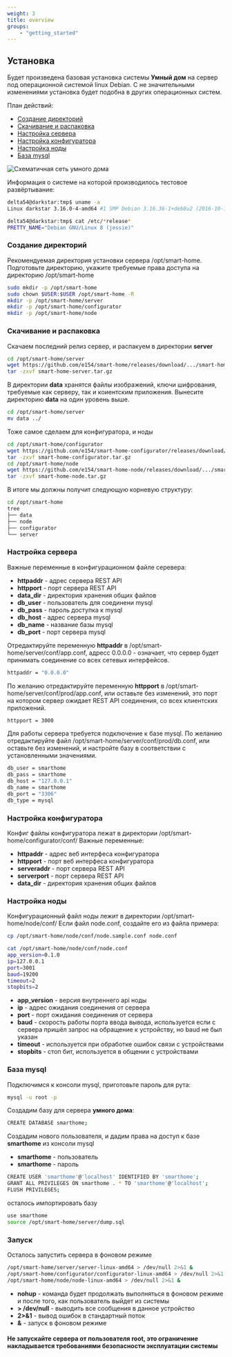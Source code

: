 ```yaml
---
weight: 3
title: overview
groups:
    - "getting_started"
---
```


<h2 id="install">Установка</h2>

Будет произведена базовая установка системы **Умный дом** на сервер под операционной системой linux Debian.
С не значительными изменениями установка будет подобна в других операционных систем.

План действий:

    
*   <a href="#install-mkdir">Создание директорий</a>
*   <a href="#install-download-and-unpack">Скачивание и распаковка</a>
*   <a href="#install-server-conf">Настройка сервера</a>
*   <a href="#install-configuration-conf">Настройка конфигуратора</a>
*   <a href="#install-node-conf">Настройка ноды</a>
*   <a href="#install-mysql">База mysql</a>
    

<div class="row">
    <div class="col-md-6">
        <img src="/smart-home/img/default_network2.png" alt="Схематичная сеть умного дома" title="Схематичная сеть умного дома">
    </div>
</div>


Информация о системе на которой производилось тестовое развёртывание:

```bash
delta54@darkstar:tmp$ uname -a
Linux darkstar 3.16.0-4-amd64 #1 SMP Debian 3.16.36-1+deb8u2 (2016-10-19) x86_64 GNU/Linux
```

```bash
delta54@darkstar:tmp$ cat /etc/*release*
PRETTY_NAME="Debian GNU/Linux 8 (jessie)"
```

<h3 id="install-mkdir">Создание директорий</h3>

Рекомендуемая директория установки сервера /opt/smart-home. Подготовьте директорию, укажите требуемые права доступа на директорию
/opt/smart-home
    

```bash
sudo mkdir -p /opt/smart-home
sudo chown $USER:$USER /opt/smart-home -R
mkdir -p /opt/smart-home/server
mkdir -p /opt/smart-home/configurator
mkdir -p /opt/smart-home/node
```

<h3 id="install-download-and-unpack">Скачивание и распаковка</h3>

Скачаем последний релиз сервер, и распакуем в директории **server**

```bash
cd /opt/smart-home/server
wget https://github.com/e154/smart-home/releases/download/.../smart-home-server.tar.gz
tar -zxvf smart-home-server.tar.gz
```

В директории **data** хранятся файлы изображений, ключи шифрования, требуемые как серверу, так и коиентским приложения.
Вынесите директорию **data** на один уровень выше.

```bash
cd /opt/smart-home/server
mv data ../
```

Тоже самое сделаем для конфигуратора, и ноды

```bash
cd /opt/smart-home/configurator
wget https://github.com/e154/smart-home-configurator/releases/download/.../smart-home-configurator.tar.gz
tar -zxvf smart-home-configurator.tar.gz
cd /opt/smart-home/node
wget https://github.com/e154/smart-home-node/releases/download/.../smart-home-node.tar.gz
tar -zxvf smart-home-node.tar.gz
```

В итоге мы должны получит следующую корневую структуру:

```bash
cd /opt/smart-home
tree
├── data
├── node
├── configurator
└── server
```

<h3 id="install-server-conf">Настройка сервера</h3>

Важные переменные в конфигурационном файле серевера:
    
*   **httpaddr** - адрес сервера REST API
*   **httpport** - порт сервера REST API
*   **data_dir** - директория хранения общих файлов
*   **db_user** - пользователь для соединени mysql
*   **db_pass** - пароль доступка к mysql
*   **db_host** - адрес сервера mysql
*   **db_name** - название базы mysql
*   **db_port** - порт сервера mysql
    
Отредактируйте переменную **httpaddr** в /opt/smart-home/server/conf/app.conf,
адресс 0.0.0.0 - означает, что сервер будет принимать соединение со всех сетевых интерфейсов.

```bash
httpaddr = "0.0.0.0"
```

По желанию отредактируйте переменную **httpport** в /opt/smart-home/server/conf/prod/app.conf,
или оставьте без изменений, это порт на котором сервер ожидает REST API соединения, со всех клиентских
приложений.

```bash
httpport = 3000
```

Для работы сервера требуется подключение к базе mysql. По желанию отредактируйте файл /opt/smart-home/server/conf/prod/db.conf,
или оставьте без изменений, и настройте базу в соответствии с установленными значениями.

```bash
db_user = smarthome
db_pass = smarthome
db_host = "127.0.0.1"
db_name = smarthome
db_port = "3306"
db_type = mysql
```

<h3 id="install-configuration-conf">Настройка конфигуратора</h3>

Конфиг файлы конфигуратора лежат в директории /opt/smart-home/configurator/conf/
Важные переменные:
    
*   **httpaddr** - адрес веб интерфеса конфигуратора
*   **httpport** - порт веб интерфеса конфигуратора
*   **serveraddr** - порт сервера REST API
*   **serverport** - порт сервера REST API
*   **data_dir** - директория хранения общих файлов
    

<h3 id="install-node-conf">Настройка ноды</h3>

Конфигурационный файл ноды лежит в директории /opt/smart-home/node/conf/  Если файл node.conf, создайте его из файла примера:

```bash
cp /opt/smart-home/node/conf/node.sample.conf node.conf
```

```bash
cat /opt/smart-home/node/conf/node.conf
app_version=0.1.0
ip=127.0.0.1
port=3001
baud=19200
timeout=2
stopbits=2
```

    
*   **app_version** - версия внутреннего api ноды
*   **ip** - адрес ожидания соединения от сервера
*   **port** - порт ожидания соединения от сервера
*   **baud** - скорость работы порта ввода вывода, используется если с сервера пришёл запрос на
            обращение к устройству, но baud не был указан
*   **timeout** - используется при обработке ошибок связи с устройствами
*   **stopbits** - стоп бит, используется в общении с устройствами
    

<h3 id="install-mysql">База mysql</h3>

Подключимся к консоли mysql, приготовьте пароль для рута:

```bash
mysql -u root -p
```

Создадим базу для сервера **умного дома**:

```bash
CREATE DATABASE smarthome;
```

Создадим нового пользователя, и дадим права на доступ к базе **smarthome** из консоли mysql
    
*   **smarthome** - пользователь
*   **smarthome** - пароль
    

```bash
CREATE USER 'smarthome'@'localhost' IDENTIFIED BY 'smarthome';
GRANT ALL PRIVILEGES ON smarthome . * TO 'smarthome'@'localhost';
FLUSH PRIVILEGES;
```

осталось импортировать базу

```bash
use smarthome
source /opt/smart-home/server/dump.sql
```

<h3 id="install-exec">Запуск</h3>

Осталось запустить сервера в фоновом режиме

```bash
/opt/smart-home/server/server-linux-amd64 > /dev/null 2>&1 &
/opt/smart-home/configurator/configurator-linux-amd64 > /dev/null 2>&1 &
/opt/smart-home/node/node-linux-amd64 > /dev/null 2>&1 &
```
    
*   **nohup** - команда будет продолжать выполняться в фоновом режиме и после того, как пользователь выйдет из системы
*   **> /dev/null** - выводить все сообщения в данное устройство
*   **2>&1** - вывод ошибок в стандартный поток
*   **&** - запуск в фоновом режиме


<div class="boc-callout boc-callout-danger">
    <h4>Не запускайте сервера от пользователя root, это ограничение накладывается требованиями безопасности эксплуатации системы</h4>
</div>


